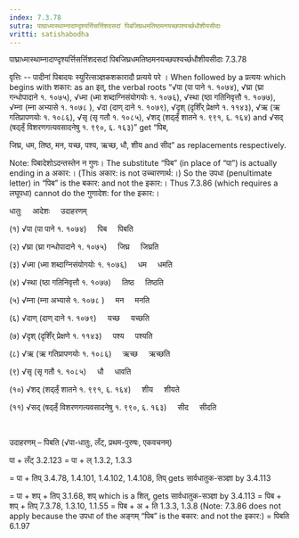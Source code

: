 ```yaml
---
index: 7.3.78
sutra: पाघ्राध्मास्थाम्नादाण्दृश्यर्त्तिसर्त्तिशदसदां पिबजिघ्रधमतिष्ठमनयच्छपश्यर्च्छधौशीयसीदाः
vritti: satishabodha
---
```



 पाघ्राध्मास्थाम्नादाण्दृश्यर्त्तिसर्त्तिशदसदां पिबजिघ्रधमतिष्ठमनयच्छपश्यर्च्छधौशीयसीदाः 7.3.78 

वृत्तिः -- पादीनां पिबादयः स्‍युरित्‍सञ्ज्ञकशकारादौ प्रत्‍यये परे । When followed by a प्रत्ययः which begins with शकार: as an इत्, the verbal roots “√पा (पा पाने १. १०७४), √घ्रा (घ्रा गन्धोपादाने १. १०७५), √ध्मा (ध्मा शब्दाग्निसंयोगयोः १. १०७६), √स्था (ष्ठा गतिनिवृत्तौ १. १०७७), √म्ना (म्ना अभ्यासे १. १०७८ ), √दा (दाण् दाने १. १०७९), √दृश् (दृशिँर् प्रेक्षणे १. ११४३), √ऋ (ऋ गतिप्रापणयोः १. १०८६), √सृ (सृ गतौ १. १०८५), √शद् (शद्ऌँ शातने १. ९९१, ६. १६४) and √सद् (षद्ऌँ विशरणगत्यवसादनेषु १. ९९०, ६. १६३)” get “पिब, 

जिघ्र, धम, तिष्ठ, मन, यच्छ, पश्य, ऋच्छ, धौ, शीय and सीद” as replacements respectively. 

Note: पिबादेशोऽदन्तस्तेन न गुणः। The substitute “पिब” (in place of “पा”) is actually ending in a अकार:। (This अकार: is not उच्चारणार्थ:।) So the उपधा (penultimate letter) in “पिब” is the बकार: and not the इकार:। Thus 7.3.86 (which requires a लघूपधा) cannot do the गुणादेश: for the इकार:। 

धातुः     आदेशः     उदाहरणम् 

(१) √पा (पा पाने १. १०७४)     पिब     पिबति 

(२) √घ्रा (घ्रा गन्धोपादाने १. १०७५)     जिघ्र     जिघ्रति 

(३) √ध्मा (ध्मा शब्दाग्निसंयोगयोः १. १०७६)     धम     धमति 

(४) √स्था (ष्ठा गतिनिवृत्तौ १. १०७७)     तिष्ठ     तिष्ठति 

(५) √म्ना (म्ना अभ्यासे १. १०७८ )     मन     मनति 

(६) √दाण् (दाण् दाने १. १०७९)     यच्छ     यच्छति 

(७) √दृश् (दृशिँर् प्रेक्षणे १. ११४३)     पश्य     पश्यति 

(८) √ऋ (ऋ गतिप्रापणयोः १. १०८६)     ऋच्छ     ऋच्छति 

(९) √सृ (सृ गतौ १. १०८५)     धौ     धावति 

(१०) √शद् (शद्ऌँ शातने १. ९९१, ६. १६४)     शीय     शीयते 

(११) √सद् (षद्ऌँ विशरणगत्यवसादनेषु १. ९९०, ६. १६३)     सीद     सीदति 


  


उदाहरणम् – पिबति (√पा-धातुः, लँट्, प्रथम-पुरुषः, एकवचनम्) 


पा + लँट् 3.2.123 = पा + ल् 1.3.2, 1.3.3 

= पा + तिप् 3.4.78, 1.4.101, 1.4.102, 1.4.108, तिप् gets सार्वधातुक-सञ्ज्ञा by 3.4.113 

= पा + शप् + तिप् 3.1.68, शप् which is a शित्, gets सार्वधातुक-सञ्ज्ञा by 3.4.113 = पिब + शप् + तिप् 7.3.78, 1.3.10, 1.1.55 = पिब + अ + ति 1.3.3, 1.3.8 (Note: 7.3.86 does not apply because the उपधा of the अङ्गम् “पिब” is the बकार: and not the इकार:) = पिबति 6.1.97 


